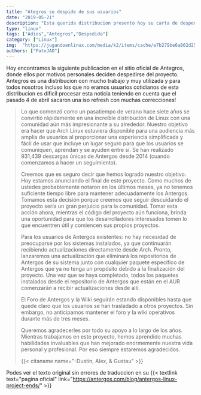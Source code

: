 ```yaml
---
title: "Ategros se despide de sus usuarios"
date: "2019-05-21"
description: "Esta querida distribucion presento hoy su carta de despedida"
type: "linux"
tags: ["Adios","Antegros","Despedida"]
category: ["Linux"]
img:  "https://jugandoenlinux.com/media/k2/items/cache/e7b279be6a862d254f0e7cc4dde2874e_XL.jpg"
authors: ["PatoJAD"]
---
```

Hoy encontramos la siguiente publicacion en el sitio oficial de Antegros, donde ellos por motivos personales deciden despedirse del proyecto. Antegros es una distribucion con mucho trabajo y muy utilizada y para todos nosotros incluso los que no eramos usuarios cotidianos de esta distribucion es dificil procesar esta noticia teniendo en cuenta que el pasado 4 de abril sacaron una iso refresh con muchas correcciones!

>Lo que comenzó como un pasatiempo de verano hace siete años se convirtió rápidamente en una increíble distribución de Linux con una comunidad aún más impresionante a su alrededor. Nuestro objetivo era hacer que Arch Linux estuviera disponible para una audiencia más amplia de usuarios al proporcionar una experiencia simplificada y fácil de usar que incluye un lugar seguro para que los usuarios se comuniquen, aprendan y se ayuden entre sí. Se han realizado 931,439 descargas únicas de Antergos desde 2014 (cuando comenzamos a hacer un seguimiento).
>
>Creemos que es seguro decir que hemos logrado nuestro objetivo. Hoy estamos anunciando el final de este proyecto. Como muchos de ustedes probablemente notaron en los últimos meses, ya no tenemos suficiente tiempo libre para mantener adecuadamente los Antergos. Tomamos esta decisión porque creemos que seguir descuidando el proyecto sería un gran perjuicio para la comunidad. Tomar esta acción ahora, mientras el código del proyecto aún funciona, brinda una oportunidad para que los desarrolladores interesados ​​tomen lo que encuentren útil y comiencen sus propios proyectos.
>
>Para los usuarios de Antergos existentes: no hay necesidad de preocuparse por los sistemas instalados, ya que continuarán recibiendo actualizaciones directamente desde Arch. Pronto, lanzaremos una actualización que eliminará los repositorios de Antergos de su sistema junto con cualquier paquete específico de Antergos que ya no tenga un propósito debido a la finalización del proyecto. Una vez que se haya completado, todos los paquetes instalados desde el repositorio de Antergos que están en el AUR comenzarán a recibir actualizaciones desde allí.
>
>El Foro de Antergos y la Wiki seguirán estando disponibles hasta que quede claro que los usuarios se han trasladado a otros proyectos. Sin embargo, no anticipamos mantener el foro y la wiki operativos durante más de tres meses.
>
>Queremos agradecerles por todo su apoyo a lo largo de los años. Mientras trabajamos en este proyecto, hemos aprendido muchas habilidades invaluables que han mejorado enormemente nuestra vida personal y profesional. Por eso siempre estaremos agradecidos.
>
>
>{{< citaname name="-Dustin, Alex, & Gustau" >}}

Podes ver el texto original sin errores de traduccion en su {{< textlink text="pagina oficial" link="https://antergos.com/blog/antergos-linux-project-ends/" >}}
